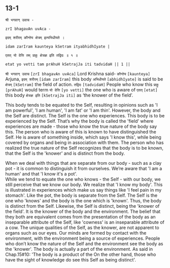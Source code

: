 ## 13-1


```shloka-sa
श्री भगवान् उवाच -
```
```shloka-sa-hk
zrI bhagavAn uvAca -
```
```shloka-sa
इदम् शरीरम् कौन्तेय क्षेत्रम् इत्यभिधीयते ।
```
```shloka-sa-hk
idam zarIram kaunteya kSetram ityabhidhIyate |
```
```shloka-sa
एतत् यो वेत्ति तम् प्राहुः क्षेत्रज्ञ इति तद्विदः ॥ १ ॥
```
```shloka-sa-hk
etat yo vetti tam prAhuH kSetrajJa iti tadvidaH || 1 ||
```

`श्री भगवान् उवाच` `[zrI bhagavAn uvAca]` Lord Krishna said- `कौन्तेय` `[kaunteya]` Arjuna, `इदम् शरीरम्` `[idam zarIram]` this body `अभिधीयते` `[abhidhIyate]` is said to be `क्षेत्रम्` `[kSetram]` the field of action.
`तद्विदः` `[tadvidaH]` People who know this `प्राहुः` `[prAhuH]` would term `यो वेत्ति` `[yo vetti]` the one who is aware of `एतत्` `[etat]` this body `क्षेत्रज्ञ इति` `[kSetrajJa iti]` as ‘the knower of the field’.

This body tends to be equated to the Self, resulting in opinions such as 'I am powerful', 'I am human', 'I am fat' or 'I am thin'. 
However, the body and the Self are distinct. The Self is the one who experiences. This body is to be experienced by the Self. That’s why the body is called the 'field' where experiences are made - those who know the true nature of the body say this.
The person who is aware of this is known to have distinguished the Self. He is aware of something inside, which says 'I know this', while being covered by organs and being in association with them.
The person who has realized the true nature of the Self recognizes that the body is to be known, that the Self is the 'knower' and is distinct from the body.



When we deal with things that are separate from our body - such as a clay pot - it is common to distinguish it from ourselves. We’re aware that 'I am a human' and that 'I know it's a pot'.  
While we tend to equate the one who knows - the Self - with our body, we still perceive that we know our body. We realize that 'I know my body'. This is illustrated in experiences which make us say things like 'I feel pain in my stomach'.
Like the pot, the body is separate from the Self. The Self is the one who 'knows' and the body is the one which is 'known'. Thus, the body is distinct from the Self. Likewise, the Self is distinct, being the 'knower of the field'. It is the knower of the body and the environment.
The belief that they both are equivalent comes from the presentation of the body as an inseparable attribute of the Self, like 'cowness' is an inseparable attribute of a cow. 
The unique qualities of the Self, as the knower, are not apparent to organs such as our eyes. Our minds are formed by contact with the environment, with the environment being a source of experiences. People who don’t know the nature of the Self and the environment see the body as the 'knower'. The body is actually a part of the environment.
As said in Chap.15#10: 'The body is a product of the 
On the other hand, those who have the sight of knowledge do see this Self as being distinct'.

